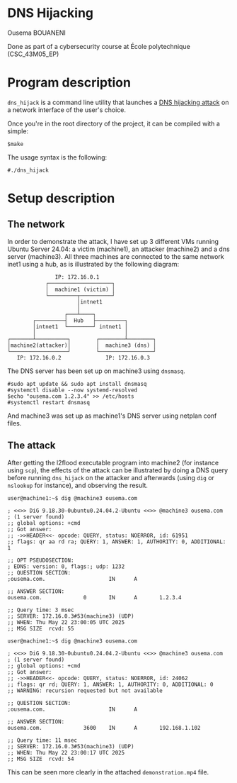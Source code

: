 DNS Hijacking
====

Ousema BOUANENI

Done as part of a cybersecurity course at École polytechnique (CSC_43M05_EP)

# Program description
`dns_hijack` is a command line utility that launches a [DNS hijacking attack](https://en.wikipedia.org/wiki/DNS_hijacking) on a network interface of the user's choice.

Once you're in the root directory of the project, it can be compiled with a simple:
```console
$make
```

The usage syntax is the following:
```console
#./dns_hijack
```

# Setup description
## The network
In order to demonstrate the attack, I have set up 3 different VMs running Ubuntu Server 24.04: a victim (machine1), an attacker (machine2) and a dns server (machine3). All three machines are connected to the same network inet1 using a hub, as is illustrated by the following diagram:
```
               IP: 172.16.0.1                 
            ┌────────────────────┐             
            │  machine1 (victim) │             
            └─────────┬──────────┘             
                      │intnet1                 
                      │                        
                  ┌───┴────┐                   
        ┌─────────┤  Hub   ├─────────┐         
        │intnet1  └────────┘ intnet1 │         
        │                            │         
┌───────┴──────────┐        ┌────────┴────────┐
│machine2(attacker)│        │  machine3 (dns) │
└──────────────────┘        └─────────────────┘
   IP: 172.16.0.2              IP: 172.16.0.3  
```

The DNS server has been set up on machine3 using `dnsmasq`.
```console
#sudo apt update && sudo apt install dnsmasq
#systemctl disable --now systemd-resolved
$echo "ousema.com 1.2.3.4" >> /etc/hosts
#systemctl restart dnsmasq
```
And machine3 was set up as machine1's DNS server using netplan conf files.

## The attack
After getting the l2flood executable program into machine2 (for instance using `scp`), the effects of the attack can be illustrated by doing a DNS query before running `dns_hijack` on the attacker and afterwards (using `dig` or `nslookup` for instance), and observing the result.
```console
user@machine1:~$ dig @machine3 ousema.com

; <<>> DiG 9.18.30-0ubuntu0.24.04.2-Ubuntu <<>> @machine3 ousema.com
; (1 server found)
;; global options: +cmd
;; Got answer:
;; ->>HEADER<<- opcode: QUERY, status: NOERROR, id: 61951
;; flags: qr aa rd ra; QUERY: 1, ANSWER: 1, AUTHORITY: 0, ADDITIONAL: 1

;; OPT PSEUDOSECTION:
; EDNS: version: 0, flags:; udp: 1232
;; QUESTION SECTION:
;ousema.com.                    IN      A

;; ANSWER SECTION:
ousema.com.             0       IN      A       1.2.3.4

;; Query time: 3 msec
;; SERVER: 172.16.0.3#53(machine3) (UDP)
;; WHEN: Thu May 22 23:00:05 UTC 2025
;; MSG SIZE  rcvd: 55

user@machine1:~$ dig @machine3 ousema.com

; <<>> DiG 9.18.30-0ubuntu0.24.04.2-Ubuntu <<>> @machine3 ousema.com
; (1 server found)
;; global options: +cmd
;; Got answer:
;; ->>HEADER<<- opcode: QUERY, status: NOERROR, id: 24062
;; flags: qr rd; QUERY: 1, ANSWER: 1, AUTHORITY: 0, ADDITIONAL: 0
;; WARNING: recursion requested but not available

;; QUESTION SECTION:
;ousema.com.                    IN      A

;; ANSWER SECTION:
ousema.com.             3600    IN      A       192.168.1.102

;; Query time: 11 msec
;; SERVER: 172.16.0.3#53(machine3) (UDP)
;; WHEN: Thu May 22 23:00:17 UTC 2025
;; MSG SIZE  rcvd: 54
```

This can be seen more clearly in the attached `demonstration.mp4` file.
